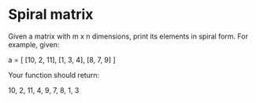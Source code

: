 # Spiral matrix

Given a matrix with m x n dimensions, print its elements in spiral form. For example, given:

a = [ [10, 2, 11],
[1, 3, 4],
[8, 7, 9] ]
                  
Your function should return:

10, 2, 11, 4, 9, 7, 8, 1, 3
